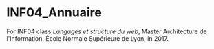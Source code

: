 # INF04_Annuaire

For INF04 class _Langages et structure du web_, Master Architecture de l'Information, École Normale Supérieure de Lyon, in 2017.
